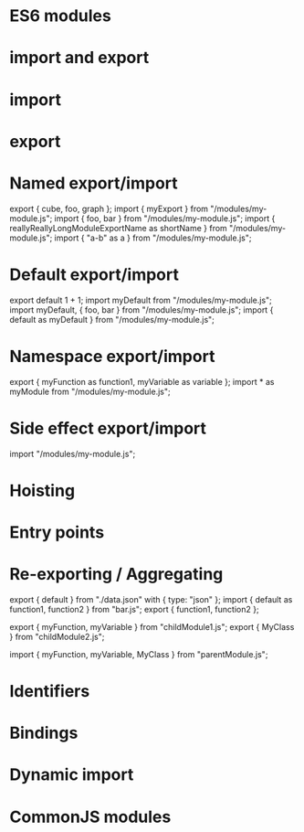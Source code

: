 # ES6 modules

# import and export

# import
<!-- The static import declaration is used to import read-only live bindings which are exported by another module. The imported bindings are called live bindings because they are updated by the module that exported the binding, but cannot be re-assigned by the importing module. -->
<!-- import declarations can only be present in modules, and only at the top-level (i.e. not inside blocks, functions, etc.). If an import declaration is encountered in non-module contexts (for example, <script> tags without type="module", eval, new Function, which all have "script" or "function body" as parsing goals), a SyntaxError is thrown. To load modules in non-module contexts, use the dynamic import syntax instead. -->
# export
<!-- The export declaration is used to export values from a JavaScript module. Exported values can then be imported into other programs with the import declaration or dynamic import. The value of an imported binding is subject to change in the module that exports it — when a module updates the value of a binding that it exports, the update will be visible in its imported value. -->
# Named export/import
export { cube, foo, graph };
import { myExport } from "/modules/my-module.js";
import { foo, bar } from "/modules/my-module.js";
import { reallyReallyLongModuleExportName as shortName } from "/modules/my-module.js";
import { "a-b" as a } from "/modules/my-module.js";
# Default export/import
<!-- If we want to export a single value or to have a fallback value for your module, you could use a default export: -->
<!-- The export default syntax allows any expression. -->
export default 1 + 1;
import myDefault from "/modules/my-module.js";
import myDefault, { foo, bar } from "/modules/my-module.js";
import { default as myDefault } from "/modules/my-module.js";
# Namespace export/import
<!-- Named exports are useful when you need to export several values. When importing this module, named exports must be referred to by the exact same name (optionally renaming it with as), but the default export can be imported with any name. For example: -->
export { myFunction as function1, myVariable as variable };
import * as myModule from "/modules/my-module.js";
# Side effect export/import
import "/modules/my-module.js";
<!-- Side effects in programming are primarily associated with mutation.
Mutation refers to the act of modifying the state of a variable or data structure within a function or block of code. When a function alters the values of variables outside its scope, it's said to have a 'side effect'. -->
<!-- The identifier being imported is a live binding, because the module exporting it may re-assign it and the imported value would change. However, the module importing it cannot re-assign it. Still, any module holding an exported object can mutate the object, and the mutated value can be observed by all other modules importing the same value. -->
# Hoisting
<!-- Import declarations are hoisted. In this case, that means that the identifiers the imports introduce are available in the entire module scope, and their side effects are produced before the rest of the module's code runs. -->
# Entry points
<!-- The Starting Points of Execution
In programming, an entry point is the designated starting point from which the execution of a program or module begins. It's the initial point of control that sets the flow of the application. -->
# Re-exporting / Aggregating
<!-- A module can also "relay" values exported from other modules without the hassle of writing two separate import/export statements. This is often useful when creating a single module concentrating various exports from various modules (usually called a "barrel module"). -->
<!-- Attempting to import the duplicate name directly will throw an error. -->
<!-- The "export from" syntax allows the 'as' token to be omitted, which makes the default export still re-exported as default export. -->
<!-- export from supports all features that import supports — for example, import attributes: -->
export { default } from "./data.json" with { type: "json" }; <!-- export/import attributes -->
import { default as function1, function2 } from "bar.js";
export { function1, function2 };
<!-- In parentModule.js Only aggregating the exports from childModule1 and childModule2 to re-export them -->
export { myFunction, myVariable } from "childModule1.js";
export { MyClass } from "childModule2.js";
<!-- In top-level module We can consume the exports from a single module since parentModule "collected"/"bundled" them in a single source -->
import { myFunction, myVariable, MyClass } from "parentModule.js";
# Identifiers
<!-- Identifiers in JavaScript
Identifiers are names given to variables, functions, classes, and other entities in JavaScript. They serve as labels that allow you to refer to and manipulate these entities within your code. -->
# Bindings
<!-- Imported Bindings in JavaScript
Imported bindings in JavaScript refer to the entities (variables, functions, classes, etc.) that are made accessible from other modules or scripts through the import statement. This mechanism allows for modularization, code organization, and reusability. -->
# Dynamic import
<!-- Dynamic imports in JavaScript allow you to load modules asynchronously at runtime, providing greater flexibility and control over your application's structure and behavior. This is particularly useful for code splitting, lazy loading, and conditional loading of modules. -->
<!-- import('./modulePath')
  .then(module => {
    // Use the imported module here
  })
  .catch(error => {
    // Handle import errors
  }); -->
# <script type="module"></script>

# CommonJS modules
<!-- module.exports.add = function(a, b) {
        return a + b;
} 

module.exports.subtract = function(a, b) {
        return a - b;
}

const {add, subtract} = require('./util')

console.log(add(5, 5)) // 10
console.log(subtract(10, 5)) // 5 -->